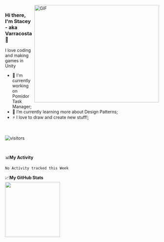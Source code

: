 
<img align="right" alt="GIF" src="https://media2.giphy.com/media/f6hnhHkks8bk4jwjh3/giphy.gif" width="408" height="318" />

### Hi there, I'm Stacey - aka Varracosta 👋 

I love coding and making games in Unity
- 🔭 I'm currently working on Pomidor Task Manager;
- 🌱 I’m currently learning more about Design Patterns;
- ⚡ I love to draw and create new stuff!;

<br />

![visitors](https://visitor-badge.glitch.me/badge?page_id=page.id=Varracosta&left_text=My%20Page%20Visitors)

<br />

📊**My Activity**
<!--START_SECTION:waka-->
```text
No Activity tracked this Week
```
<!--END_SECTION:waka-->


📈**My GitHub Stats**
<br />
<img height="180em" src="https://github-readme-stats.vercel.app/api?username=Varracosta&show_icons=true&hide_border=true&&count_private=true&include_all_commits=true"/>



